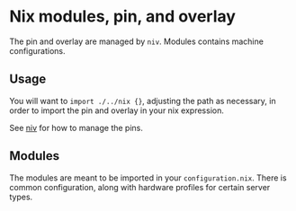 # Nix modules, pin, and overlay

The pin and overlay are managed by `niv`. Modules contains machine configurations.

## Usage

You will want to `import ./../nix {}`, adjusting the path as necessary, in order
to import the pin and overlay in your nix expression.

See [niv](https://github.com/nmattia/niv) for how to manage the pins.

## Modules

The modules are meant to be imported in your `configuration.nix`. There is
common configuration, along with hardware profiles for certain server types.
